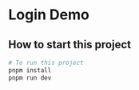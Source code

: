 # Login Demo

## How to start this project

```bash
# To run this project
pnpm install
pnpm run dev
```
